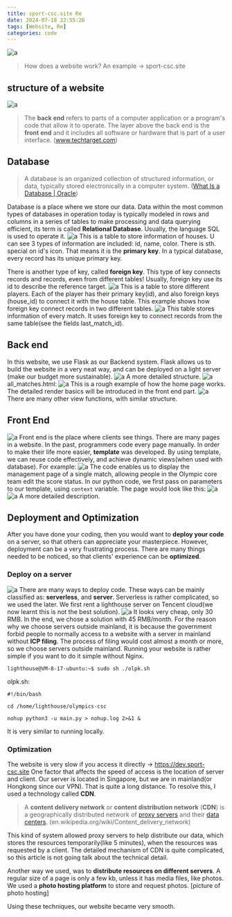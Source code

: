 ```yaml
---
title: sport-csc.site Re
date: 2024-07-18 22:55:26
tags: [Website, Re]
categories: code
---
```


![](<https:/blog.gu33gu.asia/_resources/Pasted image 20240318104320.png> "a")
> How does a website work?
> An example -> sport-csc.site


## structure of a website
![](<https:/blog.gu33gu.asia/_resources/a0cfd58f8f527b78c2ac36046b79978.jpg> "a")
> The **back end** refers to parts of a computer application or a program's code that allow it to operate. 
> The layer above the back end is the **front end** and it includes all software or hardware that is part of a user interface.
>  (www.techtarget.com)

## Database
> A database is an organized collection of structured information, or data, typically stored electronically in a computer system. ([What Is a Database | Oracle](https://www.oracle.com/database/what-is-database/))

Database is a place where we store our data. Data within the most common types of databases in operation today is typically modeled in rows and columns in a series of tables to make processing and data querying efficient, its term is called **Relational Database**. Usually, the language SQL is used to operate it.
![](<https:/blog.gu33gu.asia/_resources/Pasted image 20240317202330.png> "a")
This is a table to store information of houses. U can see 3 types of information are included: id, name, color. There is sth. special on id's icon. That means it is the **primary key**. In a typical database, every record has its unique primary key.

There is another type of key, called **foreign key**. This type of key connects records and records, even from different tables! Usually, foreign key use its id to describe the reference target.
![](<https:/blog.gu33gu.asia/_resources/Pasted image 20240317202700.png> "a")
This is a table to store different players. Each of the player has their primary key(id), and also foreign keys (house_id) to connect it with the house table. This example shows how foreign key connect records in two different tables.
![](<https:/blog.gu33gu.asia/_resources/Pasted image 20240317203029.png> "a")
This table stores information of every match. It uses foreign key to connect records from the same table(see the fields last_match_id).

## Back end
In this website, we use Flask as our Backend system. Flask allows us to build the website in a very neat way, and can be deployed on a light server (make our budget more sustainable). 
![](<https:/blog.gu33gu.asia/_resources/d35e8209171771b082b6a33310ca6ce.jpg> "a")
A more detailed structure.
![](<https:/blog.gu33gu.asia/_resources/Pasted image 20240317204020.png> "a")
all_matches.html:
![](<https:/blog.gu33gu.asia/_resources/Pasted image 20240317204202.png> "a")
This is a rough example of how the home page works. The detailed render basics will be introduced in the front end part.
![](<https:/blog.gu33gu.asia/_resources/Pasted image 20240317204431.png> "a")
There are many other view functions, with similar structure.

## Front End
![](<https:/blog.gu33gu.asia/_resources/Pasted image 20240318084717.png> "a")
Front end is the place where clients see things. There are many pages in a website. In the past, programmers code every page manually. In order to make their life more easier, **template** was developed. By using template, we can reuse code effectively, and achieve dynamic views(when used with database). For example:
![](<https:/blog.gu33gu.asia/_resources/Pasted image 20240318085643.png> "a")
The code enables us to display the management page of a single match, allowing people in the Olympic core team edit the score status. In our python code, we first pass on parameters to our template, using `context` variable.
The page would look like this:
![](<https:/blog.gu33gu.asia/_resources/Pasted image 20240318085908.png> "a")
![](<https:/blog.gu33gu.asia/_resources/Pasted image 20240318090202.png> "a")
A more detailed description.

## Deployment and Optimization
After you have done your coding, then you would want to **deploy your code** on a server, so that others can appreciate your masterpiece. However, deployment can be a very frustrating process. There are many things needed to be noticed, so that clients' experience can be **optimized**.

### Deploy on a server
![](<https:/blog.gu33gu.asia/_resources/Pasted image 20240318091155.png> "a")
There are many ways to deploy code. These ways can be mainly classified as: **serverless**, and **server**. Serverless is rather complicated, so we used the later.
We first rent a lighthouse server on Tencent cloud(we now learnt this is not the best solution). 
![](<https:/blog.gu33gu.asia/_resources/Pasted image 20240318091559.png> "a")
It looks very cheap, only 30 RMB. In the end, we chose a solution with 45 RMB/month. For the reason why we choose servers outside mainland, it is because the government forbid people to normally access to a website with a server in mainland without **ICP filing**. The process of filing would cost almost a month or more, so we choose servers outside mainland.
Running your website is rather simple if you want to do it simple without Nginx.
``` shell
lighthouse@VM-8-17-ubuntu:~$ sudo sh ./olpk.sh
```
olpk.sh:
```
#!/bin/bash

cd /home/lighthouse/olympics-csc

nohup python3 -u main.py > nohup.log 2>&1 &
```
It is very similar to running locally.

### Optimization
The website is very slow if you access it directly -> https://dev.sport-csc.site
One factor that affects the speed of access is the location of server and client. Our server is located in Singapore, but we are in mainland(or Hongkong since our VPN). That is quite a long distance. To resolve this, I used a technology called **CDN**.

> A **content delivery network** or **content distribution network** (**CDN**) is a geographically distributed network of [proxy servers](https://en.wikipedia.org/wiki/Proxy_server "Proxy server") and their [data centers](https://en.wikipedia.org/wiki/Data_center "Data center"). (en.wikipedia.org/wiki/Content_delivery_network)

This kind of system allowed proxy servers to help distribute our data, which stores the resources temporarily(like 5 minutes), when the resources was requested by a client.
The detailed mechanism of CDN is quite complicated, so this article is not going talk about the technical detail.

Another way we used, was to **distribute resources on different servers**. A regular size of a page is only a few kb, unless it has media files, like photos. We used a **photo hosting platform** to store and request photos.
[picture of photo hosting]

Using these techniques, our website became very smooth.


